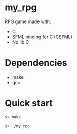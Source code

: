 # my_rpg

RPG game made with:
- C
- SFML binding for C (CSFML)
- No lib C

# Dependencies

- make
- gcc

# Quick start

```zsh
$> make

$> ./my_rpg
```

